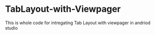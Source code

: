 # TabLayout-with-Viewpager
This is whole code for intregating Tab Layout with viewpager in andriod studio
